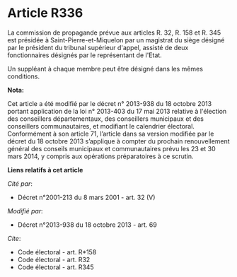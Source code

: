# Article R336

La commission de propagande prévue aux articles R. 32, R. 158 et R. 345 est présidée à Saint-Pierre-et-Miquelon par un
magistrat du siège désigné par le président du tribunal supérieur d'appel, assisté de deux fonctionnaires désignés par le
représentant de l'Etat. 

Un suppléant à chaque membre peut être désigné dans les mêmes conditions.

**Nota:**

Cet article a été modifié par le décret n° 2013-938 du 18 octobre 2013 portant application de la loi n° 2013-403 du 17 mai
2013 relative à l'élection des conseillers départementaux, des conseillers municipaux et des conseillers communautaires, et
modifiant le calendrier électoral. Conformément à son article 71, l’article dans sa version modifiée par le décret du 18
octobre 2013 s’applique à compter du prochain renouvellement général des conseils municipaux et communautaires prévu les 23
et 30 mars 2014, y compris aux opérations préparatoires à ce scrutin.

**Liens relatifs à cet article**

_Cité par_:

  - Décret n°2001-213 du 8 mars 2001 - art. 32 (V)

_Modifié par_:

  - Décret n°2013-938 du 18 octobre 2013 - art. 69

_Cite_:

  - Code électoral - art. R*158
  - Code électoral - art. R32
  - Code électoral - art. R345
